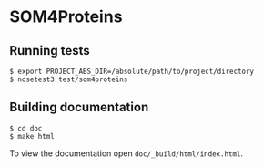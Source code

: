 SOM4Proteins
============

## Running tests

```
$ export PROJECT_ABS_DIR=/absolute/path/to/project/directory
$ nosetest3 test/som4proteins
```

## Building documentation

```
$ cd doc
$ make html
```

To view the documentation open `doc/_build/html/index.html`.
